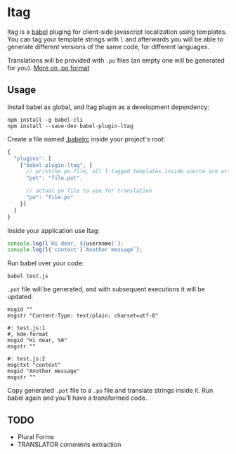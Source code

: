 # ltag
ltag is a [babel](https://babeljs.io/) pluging for client-side javascript localization using templates.
You can tag your template strings with `l` and afterwards you will be able to generate different versions of the same code, for different languages.

Translations will be provided with `.po` files (an empty one will be generated for you).
[More on .po format](http://pology.nedohodnik.net/doc/user/en_US/ch-poformat.html)

## Usage
Install babel as global, and ltag plugin as a development dependency:
```
npm install -g babel-cli
npm install --save-dev babel-plugin-ltag
```

Create a file named [.babelrc](http://babeljs.io/docs/usage/babelrc/) inside your project's root:
```javascript
{
  "plugins": [
    ["babel-plugin-ltag", {
      // pristine po file, all l-tagged templates inside source are written here
      "pot": "file.pot",

      // actual po file to use for translation
      "po": "file.po"
    }]
  ]
}
```

Inside your application use ltag:
```javascript
console.log(l`Hi dear, ${username}`);
console.log(l('context')`Another message`);
```

Run babel over your code:
```
babel test.js
```
`.pot` file will be generated, and with subsequent executions it will be updated.

```po
msgid ""
msgstr "Content-Type: text/plain; charset=utf-8"

#: test.js:1
#, kde-format
msgid "Hi dear, %0"
msgstr ""

#: test.js:2
msgctxt "context"
msgid "Another message"
msgstr ""
```

Copy generated `.pot` file to a `.po` file and translate strings inside it. Run babel again and you'll have a transformed code.

## TODO
* Plural Forms 
* TRANSLATOR comments extraction

